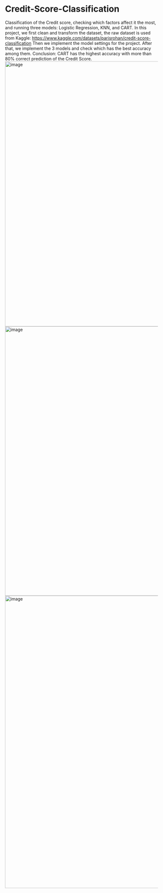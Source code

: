 # Credit-Score-Classification
Classification of the Credit score, checking which factors affect it the most, and running three models: Logistic Regression, KNN, and CART.
In this project, we first clean and transform the dataset, the raw dataset is used from Kaggle: https://www.kaggle.com/datasets/parisrohan/credit-score-classification
Then we implement the model settings for the project. 
After that, we implement the 3 models and check which has the best accuracy among them.
Conclusion: CART has the highest accuracy with more than 80% correct prediction of the Credit Score.
<img width="870" alt="image" src="https://github.com/Siddharthbartake/Credit-Score-Classification/assets/114957028/10895fe9-9cd4-48ac-9a8f-1c76e952da39">
<img width="884" alt="image" src="https://github.com/Siddharthbartake/Credit-Score-Classification/assets/114957028/ebb3d4df-0f6d-4ce0-8eeb-f0a49f0368ca">
<img width="960" alt="image" src="https://github.com/Siddharthbartake/Credit-Score-Classification/assets/114957028/da75343d-9136-4a8a-aabf-cf0d5f8de5c8">
